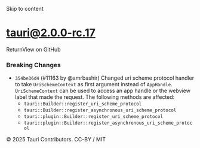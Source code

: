 Skip to content
# tauri@2.0.0-rc.17
ReturnView on GitHub
### Breaking Changes
  * `354be36d4` (#11163 by @amrbashir) Changed uri scheme protocol handler to take `UriSchemeContext` as first argument instead of `AppHandle`. `UriSchemeContext` can be used to access an app handle or the webview label that made the request. The following methods are affected:
    * `tauri::Builder::register_uri_scheme_protocol`
    * `tauri::Builder::register_asynchronous_uri_scheme_protocol`
    * `tauri::plugin::Builder::register_uri_scheme_protocol`
    * `tauri::plugin::Builder::register_asynchronous_uri_scheme_protocol`


© 2025 Tauri Contributors. CC-BY / MIT
